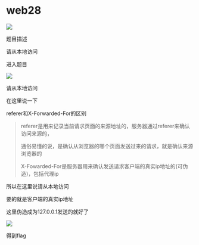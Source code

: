 # web28

![](https://bulabula-1305079562.cos.ap-guangzhou.myqcloud.com/img/1618659818629-image-20210120092348225.png)

题目描述

请从本地访问

进入题目

![](https://bulabula-1305079562.cos.ap-guangzhou.myqcloud.com/img/1618659836313-image-20210120092514129.png)

请从本地访问

在这里说一下

referer和X-Forwarded-For的区别

> referer是用来记录当前请求页面的来源地址的，服务器通过referer来确认访问来源的，
>
> 通俗易懂的说，是确认从浏览器的哪个页面发送过来的请求，就是确认来源浏览器的
>
> X-Fowarded-For是服务器用来确认发送请求客户端的真实ip地址的(可伪造)，包括代理ip

所以在这里说请从本地访问

要的就是客户端的真实ip地址

这里伪造成为127.0.0.1发送的就好了

![](https://bulabula-1305079562.cos.ap-guangzhou.myqcloud.com/img/1618659863924-image-20210120093441158.png)

得到flag

